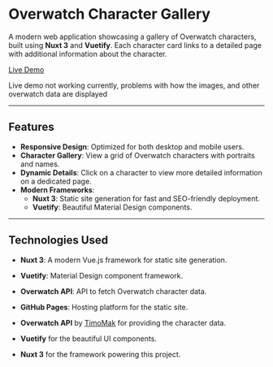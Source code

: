 
# Overwatch Character Gallery

A modern web application showcasing a gallery of Overwatch characters, built using **Nuxt 3** and **Vuetify**. Each character card links to a detailed page with additional information about the character.

[Live Demo](https://ErlendTregde.github.io/OverwatchGallery/)

Live demo not working currently, problems with how the images, and other overwatch data are displayed

---

## Features

- **Responsive Design**: Optimized for both desktop and mobile users.
- **Character Gallery**: View a grid of Overwatch characters with portraits and names.
- **Dynamic Details**: Click on a character to view more detailed information on a dedicated page.
- **Modern Frameworks**:
  - **Nuxt 3**: Static site generation for fast and SEO-friendly deployment.
  - **Vuetify**: Beautiful Material Design components.

---

## Technologies Used

- **Nuxt 3**: A modern Vue.js framework for static site generation.
- **Vuetify**: Material Design component framework.
- **Overwatch API**: API to fetch Overwatch character data.
- **GitHub Pages**: Hosting platform for the static site.


- **Overwatch API** by [TimoMak](https://timomak.github.io/Overwatch-API/) for providing the character data.
- **Vuetify** for the beautiful UI components.
- **Nuxt 3** for the framework powering this project.
```

